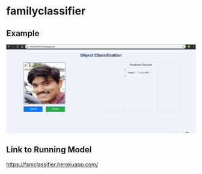 # familyclassifier
## Example
![screensht](./img/fc.png)

## Link to Running Model
https://famclassifier.herokuapp.com/

